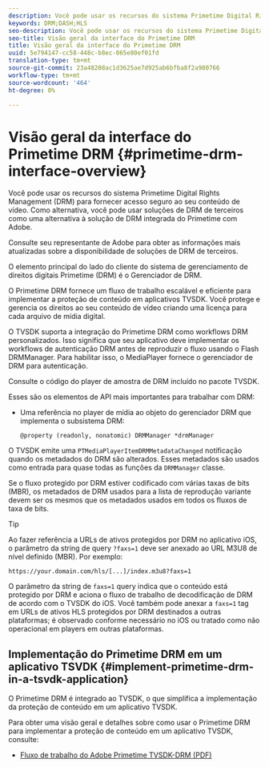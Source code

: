 ```yaml
---
description: Você pode usar os recursos do sistema Primetime Digital Rights Management (DRM) para fornecer acesso seguro ao seu conteúdo de vídeo. Como alternativa, você pode usar soluções de DRM de terceiros como uma alternativa à solução de DRM integrada do Primetime com Adobe.
keywords: DRM;DASH;HLS
seo-description: Você pode usar os recursos do sistema Primetime Digital Rights Management (DRM) para fornecer acesso seguro ao seu conteúdo de vídeo. Como alternativa, você pode usar soluções de DRM de terceiros como uma alternativa à solução de DRM integrada do Primetime com Adobe.
seo-title: Visão geral da interface do Primetime DRM
title: Visão geral da interface do Primetime DRM
uuid: 5e794147-cc58-448c-b8ec-065e80ef01fd
translation-type: tm+mt
source-git-commit: 23a48208ac1d3625ae7d925ab6bfba8f2a980766
workflow-type: tm+mt
source-wordcount: '464'
ht-degree: 0%

---
```



# Visão geral da interface do Primetime DRM {#primetime-drm-interface-overview}

Você pode usar os recursos do sistema Primetime Digital Rights Management (DRM) para fornecer acesso seguro ao seu conteúdo de vídeo. Como alternativa, você pode usar soluções de DRM de terceiros como uma alternativa à solução de DRM integrada do Primetime com Adobe.

<!--<a id="section_4DD54E085AB345FE9BE00865E56B28DB"></a>-->

Consulte seu representante de Adobe para obter as informações mais atualizadas sobre a disponibilidade de soluções de DRM de terceiros.

O elemento principal do lado do cliente do sistema de gerenciamento de direitos digitais Primetime (DRM) é o Gerenciador de DRM.

O Primetime DRM fornece um fluxo de trabalho escalável e eficiente para implementar a proteção de conteúdo em aplicativos TVSDK. Você protege e gerencia os direitos ao seu conteúdo de vídeo criando uma licença para cada arquivo de mídia digital.

O TVSDK suporta a integração do Primetime DRM como workflows DRM personalizados. Isso significa que seu aplicativo deve implementar os workflows de autenticação DRM antes de reproduzir o fluxo usando o Flash DRMManager. Para habilitar isso, o MediaPlayer fornece o gerenciador de DRM para autenticação.

Consulte o código do player de amostra de DRM incluído no pacote TVSDK.

Esses são os elementos de API mais importantes para trabalhar com DRM:

* Uma referência no player de mídia ao objeto do gerenciador DRM que implementa o subsistema DRM:

   ```
   @property (readonly, nonatomic) DRMManager *drmManager
   ```

<!--<a id="section_F986DB1EDD6F44CD8E57419CCA0921E8"></a>-->

O TVSDK emite uma `PTMediaPlayerItemDRMMetadataChanged` notificação quando os metadados do DRM são alterados. Esses metadados são usados como entrada para quase todas as funções da `DRMManager` classe.

<!--<a id="section_223DCF63BAB6438792A85352A79044CC"></a>-->

Se o fluxo protegido por DRM estiver codificado com várias taxas de bits (MBR), os metadados de DRM usados para a lista de reprodução variante devem ser os mesmos que os metadados usados em todos os fluxos de taxa de bits.

>[!TIP]
>
>Ao fazer referência a URLs de ativos protegidos por DRM no aplicativo iOS, o parâmetro da string de query `?faxs=1` deve ser anexado ao URL M3U8 de nível definido (MBR). Por exemplo:

```
https://your.domain.com/hls/[...]/index.m3u8?faxs=1
```

O parâmetro da string de `faxs=1` query indica que o conteúdo está protegido por DRM e aciona o fluxo de trabalho de decodificação de DRM de acordo com o TVSDK do iOS. Você também pode anexar a `faxs=1` tag em URLs de ativos HLS protegidos por DRM destinados a outras plataformas; é observado conforme necessário no iOS ou tratado como não operacional em players em outras plataformas.

## Implementação do Primetime DRM em um aplicativo TSVDK {#implement-primetime-drm-in-a-tsvdk-application}

O Primetime DRM é integrado ao TVSDK, o que simplifica a implementação da proteção de conteúdo em um aplicativo TVSDK.

Para obter uma visão geral e detalhes sobre como usar o Primetime DRM para implementar a proteção de conteúdo em um aplicativo TVSDK, consulte:

* [Fluxo de trabalho do Adobe Primetime TVSDK-DRM (PDF)](https://helpx.adobe.com/content/dam/help/en/primetime/drm/drm_tvsdk_drm_workflow.pdf)